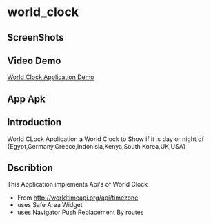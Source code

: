 # world_clock

## ScreenShots

## Video Demo
[World Clock Application Demo]()

## App Apk

## Introduction
World CLock Application a World Clock to Show if it is day or night of {Egypt,Germany,Greece,Indonisia,Kenya,South Korea,UK,USA}

## Dscribtion
This Application implements Api's of World Clock
* From http://worldtimeapi.org/api/timezone
* uses Safe Area Widget
* uses Navigator Push Replacement By routes

